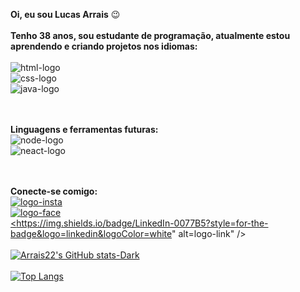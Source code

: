 <strong> Oi, eu sou Lucas Arrais</strong> :wink:
<br>  
<strong>Tenho 38 anos, sou estudante de programação, atualmente estou aprendendo e criando projetos nos idiomas:</strong>
<br>  
<img src="https://img.shields.io/badge/HTML5-E34F26?style=for-the-badge&logo=html5&logoColor=white" alt="html-logo" />
<br>
<img src="https://img.shields.io/badge/CSS3-1572B6?style=for-the-badge&logo=css3&logoColor=white" alt="css-logo" />
<br>
<img src="https://img.shields.io/badge/JavaScript-F7DF1E?style=for-the-badge&logo=javascript&logoColor=black" alt="java-logo" />
<br>
<br>
<br>

<strong>Linguagens e ferramentas futuras:</strong>
<br>
<img src="https://img.shields.io/badge/Node.js-43853D?style=for-the-badge&logo=node.js&logoColor=white" alt="node-logo" />
<br>
<img src="https://img.shields.io/badge/React_Native-20232A?style=for-the-badge&logo=react&logoColor=61DAFB" alt="neact-logo"/>
<br>
<br>
<br>

<strong>Conecte-se comigo:</strong>
<br>
<a href="https://www.instagram.com/lucas.arrais/"><img src="https://img.shields.io/badge/Instagram-E4405F?style=for-the-badge&logo=instagram&logoColor=white" alt="logo-insta" /></a>
<br>
<a href="https://www.facebook.com/lucas.arrais.35"><img src="https://img.shields.io/badge/Facebook-1877F2?style=for-the-badge&logo=facebook&logoColor=white" alt="logo-face" /></a> 
<br>
<a href="https://www.linkedin.com/in/lucas-arrais-7a3829276/"><https://img.shields.io/badge/LinkedIn-0077B5?style=for-the-badge&logo=linkedin&logoColor=white" alt=logo-link" /></a>
<br>
<br> 
[![Arrais22's GitHub stats-Dark](https://github-readme-stats.vercel.app/api?username=Arrais22&show_icons=true&theme=dark#gh-dark-mode-only)](https://github.com/Arrais22)
<br>
<br>
[![Top Langs](https://github-readme-stats.vercel.app/api/top-langs/?username=Arrais22&size_weight=0.5&count_weight=0.5)](https://github.com/anuraghazra/github-readme-stats)
